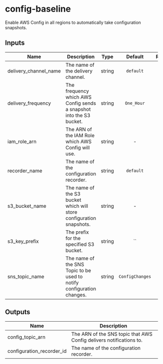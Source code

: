 # config-baseline

Enable AWS Config in all regions to automatically take configuration snapshots.

## Inputs

| Name | Description | Type | Default | Required |
|------|-------------|:----:|:-----:|:-----:|
| delivery_channel_name | The name of the delivery channel. | string | `default` | no |
| delivery_frequency | The frequency which AWS Config sends a snapshot into the S3 bucket. | string | `One_Hour` | no |
| iam_role_arn | The ARN of the IAM Role which AWS Config will use. | string | - | yes |
| recorder_name | The name of the configuration recorder. | string | `default` | no |
| s3_bucket_name | The name of the S3 bucket which will store configuration snapshots. | string | - | yes |
| s3_key_prefix | The prefix for the specified S3 bucket. | string | `` | no |
| sns_topic_name | The name of the SNS Topic to be used to notify configuration changes. | string | `ConfigChanges` | no |

## Outputs

| Name | Description |
|------|-------------|
| config_topic_arn | The ARN of the SNS topic that AWS Config delivers notifications to. |
| configuration_recorder_id | The name of the configuration recorder. |
